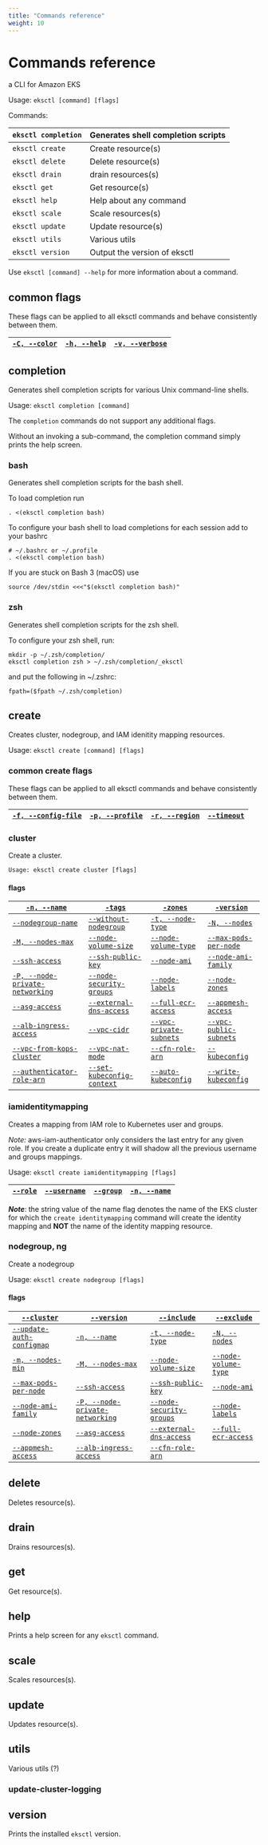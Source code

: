 ```yaml
---
title: "Commands reference"
weight: 10
---
```


# Commands reference

a CLI for Amazon EKS

Usage: `eksctl [command] [flags]`

Commands:

`eksctl completion` | Generates shell completion scripts
------------- | -------------
`eksctl create` | Create resource(s)
`eksctl delete` | Delete resource(s)
`eksctl drain` | drain resources(s)
`eksctl get` | Get resource(s)
`eksctl help` | Help about any command
`eksctl scale` | Scale resources(s)
`eksctl update` | Update resource(s)
`eksctl utils` | Various utils
`eksctl version` | Output the version of eksctl

Use `eksctl [command] --help` for more information about a command.


## common flags<a name="common-flags"></a>

These flags can be applied to all eksctl commands and behave consistently between them.


[`-C, --color`](../02-flags#color)  | [`-h, --help`](../02-flags#help) | [`-v, --verbose`](../02-flags#verbose)
------------- | ------------- | -------------
 

## completion <a name="completion"></a>

Generates shell completion scripts for various Unix command-line shells.

Usage: `eksctl completion [command]`

The `completion` commands do not support any additional flags.

Without an invoking a sub-command, the completion command simply prints the help screen.

### bash <a name="completion-bash"></a>

Generates shell completion scripts for the bash shell.

To load completion run

```
. <(eksctl completion bash)
```

To configure your bash shell to load completions for each session add to your bashrc

```
# ~/.bashrc or ~/.profile
. <(eksctl completion bash)
```

If you are stuck on Bash 3 (macOS) use

```
source /dev/stdin <<<"$(eksctl completion bash)"
```

### zsh <a name="completion-zsh"></a>

Generates shell completion scripts for the zsh shell.

To configure your zsh shell, run:

```
mkdir -p ~/.zsh/completion/
eksctl completion zsh > ~/.zsh/completion/_eksctl
```

and put the following in ~/.zshrc:

```
fpath=($fpath ~/.zsh/completion)
```

## create <a name="create"></a>

Creates cluster, nodegroup, and IAM idenitity mapping resources.

Usage: `eksctl create [command] [flags]`

### common create flags <a name="create-common-flags"></a>

These flags can be applied to all eksctl commands and behave consistently between them.

[`-f, --config-file`](../02-flags#config-file) | [`-p, --profile`](../02-flags#profile) | [`-r, --region`](../02-flags#region) | [`--timeout`](../02-flags#timeout)
  ------------- | ------------- | ------------- | -------------

### cluster <a name="create-cluster"></a>

Create a cluster.

`Usage: eksctl create cluster [flags]`

#### flags

[`-n, --name`](../02-flags#name) | [`-tags`](../02-flags#tags) | [`-zones`](../02-flags#zones) | [`-version`](../02-flags#version)
  ------------- | ------------- | ------------- | -------------
[`--nodegroup-name`](../02-flags#nodegroup-name) | [`--without-nodegroup`](../02-flags#without-nodegroup) | [`-t, --node-type`](../02-flags#node-type) | [`-N, --nodes`](../02-flags#nodes) | [`-m, --nodes-min`](../02-flags#nodes-min)
 [`-M, --nodes-max`](../02-flags#nodes-max) | [`--node-volume-size`](../02-flags#node-volume-size) | [`--node-volume-type`](../02-flags#node-volume-type) | [`--max-pods-per-node`](../02-flags#max-pods-per-node)
[`--ssh-access`](../02-flags#ssh-access) | [`--ssh-public-key`](../02-flags#ssh-public-key) | [`--node-ami`](../02-flags#node-ami) | [`--node-ami-family`](../02-flags#node-ami-family)
[`-P, --node-private-networking`](../02-flags#node-private-networking) | [`--node-security-groups`](../02-flags#node-security-groups) | [`--node-labels`](../02-flags#node-labels) | [`--node-zones`](../02-flags#node-zones)
[`--asg-access`](../02-flags#asg-access) | [`--external-dns-access`](../02-flags#external-dns-access) | [`--full-ecr-access`](../02-flags#full-ecr-access) | [`--appmesh-access`](../02-flags#appmesh-access)
[`--alb-ingress-access`](../02-flags#alb-ingress-access) | [`--vpc-cidr`](../02-flags#vpc-cidr) | [`--vpc-private-subnets`](../02-flags#vpc-private-subnets) | [`--vpc-public-subnets`](../02-flags#vpc-public-subnets)
[`--vpc-from-kops-cluster`](../02-flags#vpc-from-kops-cluster) | [`--vpc-nat-mode`](../02-flags#vpc-nat-mode) | [`--cfn-role-arn`](../02-flags#cfn-role-arn) | [`--kubeconfig`](../02-flags#kubeconfig)
[`--authenticator-role-arn`](../02-flags#authenticator-role-arn) | [`--set-kubeconfig-context`](../02-flags#set-kubeconfig-context) | [`--auto-kubeconfig`](../02-flags#auto-kubeconfig) | [`--write-kubeconfig`](../02-flags#write-kubeconfig)

### iamidentitymapping <a name="create-iamidentitymapping"></a>

Creates a mapping from IAM role to Kubernetes user and groups.

*Note:* aws-iam-authenticator only considers the last entry for any given
role. If you create a duplicate entry it will shadow all the previous
username and groups mappings.

Usage: `eksctl create iamidentitymapping [flags]`

[`--role`](../02-flags#role) | [`--username`](../02-flags#username) | [`--group`](../02-flags#group) | [`-n, --name`](../02-flags#name)
  ------------- | ------------- | ------------- | -------------

***Note***: the string value of the name flag denotes the name of the EKS cluster for which the `create identitymapping` command will create the identity mapping and **NOT** the name of the identity mapping resource.

### nodegroup, ng

Create a nodegroup

Usage: `eksctl create nodegroup [flags]`

#### flags

[`--cluster`](../02-flags#cluster) | [`--version`](../02-flags#version) | [`--include`](../02-flags#include) | [`--exclude`](../02-flags#exclude)
  ------------- | ------------- | ------------- | -------------
[`--update-auth-configmap`](../02-flags#update-auth-configmap) | [`-n, --name`](../02-flags#name) | [`-t, --node-type`](../02-flags#node-type) | [`-N, --nodes`](../02-flags#nodes)
[`-m, --nodes-min`](../02-flags#nodes-min) | [`-M, --nodes-max`](../02-flags#nodes-max) | [`--node-volume-size`](../02-flags#node-volume-size) | [`--node-volume-type`](../02-flags#node-volume-type)
[`--max-pods-per-node`](../02-flags#max-pods-per-node) | [`--ssh-access`](../02-flags#ssh-access) | [`--ssh-public-key`](../02-flags#ssh-public-key) | [`--node-ami`](../02-flags#node-ami)
[`--node-ami-family`](../02-flags#node-ami-family) | [`-P, --node-private-networking`](../02-flags#node-private-networking) | [`--node-security-groups`](../02-flags#node-security-groups) | [`--node-labels`](../02-flags#node-labels)
[`--node-zones`](../02-flags#node-zones) | [`--asg-access`](../02-flags#asg-access) | [`--external-dns-access`](../02-flags#external-dns-access) | [`--full-ecr-access`](../02-flags#full-ecr-access)
[`--appmesh-access`](../02-flags#appmesh-access) | [`--alb-ingress-access`](../02-flags#alb-ingress-access) | [`--cfn-role-arn`](../02-flags#cfn-role-arn)

## delete

Deletes resource(s).

## drain

Drains resources(s).

## get

Get resource(s).

## help

Prints a help screen for any `eksctl` command.

## scale

Scales resources(s).

## update

Updates resource(s).

## utils

Various utils (?)

### update-cluster-logging

## version

Prints the installed `eksctl` version.
